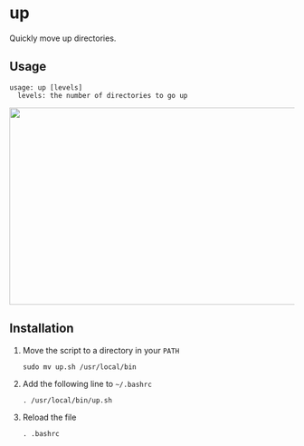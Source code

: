 # up
Quickly move up directories.

## Usage
```
usage: up [levels] 
  levels: the number of directories to go up
```
 
<img src="https://i.imgur.com/GgqZXjC.gif" width="600" height="348" />

## Installation
1. Move the script to a directory in your ```PATH``` 

    ```sudo mv up.sh /usr/local/bin```

2. Add the following line to ```~/.bashrc``` 

    ```. /usr/local/bin/up.sh```

3. Reload the file

    ```. .bashrc```

